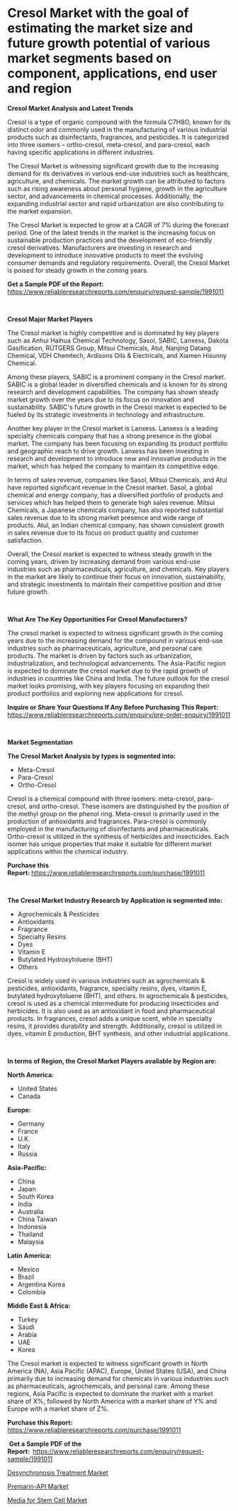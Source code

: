 <p><h1>Cresol Market with the goal of estimating the market size and future growth potential of various market segments based on component, applications, end user and region</h1></p><p><strong>Cresol Market Analysis and Latest Trends</strong></p>
<p><p>Cresol is a type of organic compound with the formula C7H8O, known for its distinct odor and commonly used in the manufacturing of various industrial products such as disinfectants, fragrances, and pesticides. It is categorized into three isomers – ortho-cresol, meta-cresol, and para-cresol, each having specific applications in different industries.</p><p>The Cresol Market is witnessing significant growth due to the increasing demand for its derivatives in various end-use industries such as healthcare, agriculture, and chemicals. The market growth can be attributed to factors such as rising awareness about personal hygiene, growth in the agriculture sector, and advancements in chemical processes. Additionally, the expanding industrial sector and rapid urbanization are also contributing to the market expansion.</p><p>The Cresol Market is expected to grow at a CAGR of 7% during the forecast period. One of the latest trends in the market is the increasing focus on sustainable production practices and the development of eco-friendly cresol derivatives. Manufacturers are investing in research and development to introduce innovative products to meet the evolving consumer demands and regulatory requirements. Overall, the Cresol Market is poised for steady growth in the coming years.</p></p>
<p><strong>Get a Sample PDF of the Report:&nbsp;</strong> <a href="https://www.reliableresearchreports.com/enquiry/request-sample/1991011">https://www.reliableresearchreports.com/enquiry/request-sample/1991011</a></p>
<p>&nbsp;</p>
<p><strong>Cresol Major Market Players</strong></p>
<p><p>The Cresol market is highly competitive and is dominated by key players such as Anhui Haihua Chemical Technology, Sasol, SABIC, Lanxess, Dakota Gasification, RÜTGERS Group, Mitsui Chemicals, Atul, Nanjing Datang Chemical, VDH Chemtech, Ardisons Oils & Electricals, and Xiamen Hisunny Chemical.</p><p>Among these players, SABIC is a prominent company in the Cresol market. SABIC is a global leader in diversified chemicals and is known for its strong research and development capabilities. The company has shown steady market growth over the years due to its focus on innovation and sustainability. SABIC's future growth in the Cresol market is expected to be fueled by its strategic investments in technology and infrastructure.</p><p>Another key player in the Cresol market is Lanxess. Lanxess is a leading specialty chemicals company that has a strong presence in the global market. The company has been focusing on expanding its product portfolio and geographic reach to drive growth. Lanxess has been investing in research and development to introduce new and innovative products in the market, which has helped the company to maintain its competitive edge.</p><p>In terms of sales revenue, companies like Sasol, Mitsui Chemicals, and Atul have reported significant revenue in the Cresol market. Sasol, a global chemical and energy company, has a diversified portfolio of products and services which has helped them to generate high sales revenue. Mitsui Chemicals, a Japanese chemicals company, has also reported substantial sales revenue due to its strong market presence and wide range of products. Atul, an Indian chemical company, has shown consistent growth in sales revenue due to its focus on product quality and customer satisfaction.</p><p>Overall, the Cresol market is expected to witness steady growth in the coming years, driven by increasing demand from various end-use industries such as pharmaceuticals, agriculture, and chemicals. Key players in the market are likely to continue their focus on innovation, sustainability, and strategic investments to maintain their competitive position and drive future growth.</p></p>
<p>&nbsp;</p>
<p><strong>What Are The Key Opportunities For Cresol Manufacturers?</strong></p>
<p><p>The cresol market is expected to witness significant growth in the coming years due to the increasing demand for the compound in various end-use industries such as pharmaceuticals, agriculture, and personal care products. The market is driven by factors such as urbanization, industrialization, and technological advancements. The Asia-Pacific region is expected to dominate the cresol market due to the rapid growth of industries in countries like China and India. The future outlook for the cresol market looks promising, with key players focusing on expanding their product portfolios and exploring new applications for cresol.</p></p>
<p><strong>Inquire or Share Your Questions If Any Before Purchasing This Report:</strong> <a href="https://www.reliableresearchreports.com/enquiry/pre-order-enquiry/1991011">https://www.reliableresearchreports.com/enquiry/pre-order-enquiry/1991011</a></p>
<p>&nbsp;</p>
<p><strong>Market Segmentation</strong></p>
<p><strong>The Cresol Market Analysis by types is segmented into:</strong></p>
<p><ul><li>Meta-Cresol</li><li>Para-Cresol</li><li>Ortho-Cresol</li></ul></p>
<p><p>Cresol is a chemical compound with three isomers: meta-cresol, para-cresol, and ortho-cresol. These isomers are distinguished by the position of the methyl group on the phenol ring. Meta-cresol is primarily used in the production of antioxidants and fragrances. Para-cresol is commonly employed in the manufacturing of disinfectants and pharmaceuticals. Ortho-cresol is utilized in the synthesis of herbicides and insecticides. Each isomer has unique properties that make it suitable for different market applications within the chemical industry.</p></p>
<p><strong>Purchase this Report:&nbsp;</strong><a href="https://www.reliableresearchreports.com/purchase/1991011">https://www.reliableresearchreports.com/purchase/1991011</a></p>
<p>&nbsp;</p>
<p><strong>The Cresol Market Industry Research by Application is segmented into:</strong></p>
<p><ul><li>Agrochemicals & Pesticides</li><li>Antioxidants</li><li>Fragrance</li><li>Specialty Resins</li><li>Dyes</li><li>Vitamin E</li><li>Butylated Hydroxytoluene (BHT)</li><li>Others</li></ul></p>
<p><p>Cresol is widely used in various industries such as agrochemicals & pesticides, antioxidants, fragrance, specialty resins, dyes, vitamin E, butylated hydroxytoluene (BHT), and others. In agrochemicals & pesticides, cresol is used as a chemical intermediate for producing insecticides and herbicides. It is also used as an antioxidant in food and pharmaceutical products. In fragrances, cresol adds a unique scent, while in specialty resins, it provides durability and strength. Additionally, cresol is utilized in dyes, vitamin E production, BHT synthesis, and other industrial applications.</p></p>
<p>&nbsp;</p>
<p><strong>In terms of Region, the Cresol Market Players available by Region are:</strong></p>
<p>
    <p> <strong> North America: </strong>
        <ul>
            <li>United States</li>
            <li>Canada</li>
        </ul>
        </p> 
    <p> <strong> Europe: </strong>
        <ul>
            <li>Germany</li>
            <li>France</li>
            <li>U.K.</li>
            <li>Italy</li>
            <li>Russia</li>
        </ul>
        </p> 
    <p> <strong> Asia-Pacific: </strong>
        <ul>
            <li>China</li>
            <li>Japan</li>
            <li>South Korea</li>
            <li>India</li>
            <li>Australia</li>
            <li>China Taiwan</li>
            <li>Indonesia</li>
            <li>Thailand</li>
            <li>Malaysia</li>
        </ul>
        </p> 
    <p> <strong> Latin America: </strong>
        <ul>
            <li>Mexico</li>
            <li>Brazil</li>
            <li>Argentina Korea</li>
            <li>Colombia</li>
        </ul>
        </p> 
    <p> <strong> Middle East & Africa: </strong>
        <ul>
            <li>Turkey</li>
            <li>Saudi</li>
            <li>Arabia</li>
            <li>UAE</li>
            <li>Korea</li>
        </ul>
    </p>
    </p>
<p><p>The Cresol market is expected to witness significant growth in North America (NA), Asia Pacific (APAC), Europe, United States (USA), and China primarily due to increasing demand for chemicals in various industries such as pharmaceuticals, agrochemicals, and personal care. Among these regions, Asia Pacific is expected to dominate the market with a market share of X%, followed by North America with a market share of Y% and Europe with a market share of Z%.</p></p>
<p><strong>Purchase this Report: </strong><a href="https://www.reliableresearchreports.com/purchase/1991011">https://www.reliableresearchreports.com/purchase/1991011</a></p>
<p>&nbsp;<strong>Get a Sample PDF of the Report:&nbsp;&nbsp;</strong><a href="https://www.reliableresearchreports.com/enquiry/request-sample/1991011">https://www.reliableresearchreports.com/enquiry/request-sample/1991011</a></p>
<p><strong></strong></p>
<p><p><a href="https://view.publitas.com/reportprime-1/desynchronosis-treatment-market-size-global-industry-overview-market-segmentation-and-forecast-2023-to-2030/">Desynchronosis Treatment Market</a></p><p><a href="https://view.publitas.com/reportprime-1/premarin-api-market-size-growth-outlook-from-2023-to-2030-projecting-at-markets-trends-analysis-by-application-regional-outlook-and-revenue/">Premarin-API Market</a></p><p><a href="https://view.publitas.com/reportprime-1/media-for-stem-cell-market-offer-valuable-insights-into-market-size-market-share-market-trends-and-projections-spanning-from-2023-to-2030/">Media for Stem Cell Market</a></p></p>